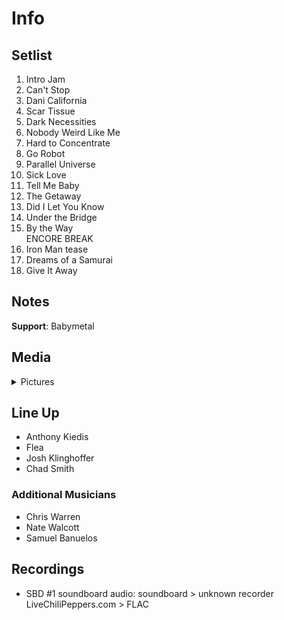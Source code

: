 # Info

## Setlist

1. Intro Jam
2. Can't Stop
3. Dani California
4. Scar Tissue
5. Dark Necessities
6. Nobody Weird Like Me
7. Hard to Concentrate
8. Go Robot
9. Parallel Universe
10. Sick Love
11. Tell Me Baby
12. The Getaway
13. Did I Let You Know
14. Under the Bridge
15. By the Way
<br> ENCORE BREAK
16. Iron Man tease
17. Dreams of a Samurai
18. Give It Away

## Notes

**Support**: Babymetal

## Media 

<details>
  <summary>Pictures</summary>
  <!--<img alt="Setlist" title="Setlist" src="_.jpg" height="200" />
  <img alt="Clipping" title="Clipping" src="_.jpg" height="200" />
  <img alt="Flyer" title="Flyer" src="_.jpg" height="200" />-->
</details>

## Line Up

* Anthony Kiedis
* Flea
* Josh Klinghoffer
* Chad Smith

### Additional Musicians

* Chris Warren  
* Nate Walcott  
* Samuel Banuelos

## Recordings

* SBD #1 soundboard audio: soundboard > unknown recorder LiveChiliPeppers.com > FLAC
